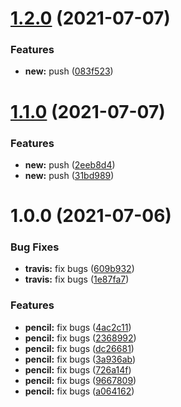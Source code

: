 # [1.2.0](https://github.com/b97390022/algorithms_course/compare/v1.1.0...v1.2.0) (2021-07-07)


### Features

* **new:** push ([083f523](https://github.com/b97390022/algorithms_course/commit/083f52393284763fc6d574b96522237e969a14e9))

# [1.1.0](https://github.com/b97390022/algorithms_course/compare/v1.0.0...v1.1.0) (2021-07-07)


### Features

* **new:** push ([2eeb8d4](https://github.com/b97390022/algorithms_course/commit/2eeb8d45e2ebeb4517710ce01c93707b8171aaf3))
* **new:** push ([31bd989](https://github.com/b97390022/algorithms_course/commit/31bd98941fcac496a31119ef9f025920379d4f7d))

# 1.0.0 (2021-07-06)


### Bug Fixes

* **travis:** fix bugs ([609b932](https://github.com/b97390022/algorithms_course/commit/609b9320a621093b46dd56b177e5f03db8706379))
* **travis:** fix bugs ([1e87fa7](https://github.com/b97390022/algorithms_course/commit/1e87fa73c44f1fa743a81854f5798e7b8c002979))


### Features

* **pencil:** fix bugs ([4ac2c11](https://github.com/b97390022/algorithms_course/commit/4ac2c114a4cac651ae97b13b801ee5a700f30150))
* **pencil:** fix bugs ([2368992](https://github.com/b97390022/algorithms_course/commit/2368992644259b62bdda69e00039c2312151079a))
* **pencil:** fix bugs ([dc26681](https://github.com/b97390022/algorithms_course/commit/dc2668171c0c0ce06c4648c53257dbe368638a0d))
* **pencil:** fix bugs ([3a936ab](https://github.com/b97390022/algorithms_course/commit/3a936ab75ff3df87b163c84daa2ce6a7b81989bf))
* **pencil:** fix bugs ([726a14f](https://github.com/b97390022/algorithms_course/commit/726a14f163095b5f44ede14a1fad479f7d9fbe95))
* **pencil:** fix bugs ([9667809](https://github.com/b97390022/algorithms_course/commit/9667809f0892e046f92df4cb96703684f2dbc07d))
* **pencil:** fix bugs ([a064162](https://github.com/b97390022/algorithms_course/commit/a06416279873071c38658a64bf988b514d0f39c9))
